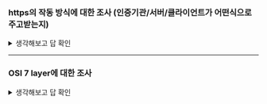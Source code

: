 ### https의 작동 방식에 대한 조사 (인증기관/서버/클라이언트가 어떤식으로 주고받는지)
<details>
<summary>생각해보고 답 확인</summary>

**HTTPS**

웹에서 정보를 보호하기 위한 가장 기본적인 기술

HTTPS가 어떤 보안 기술로 브라우저와 웹 서버 사이의 통신을 지킬 수 있는지 

# **HTTPS는 무엇인가?**

<p align="center">
<img src="https://github.com/Cee/Leetcode/assets/105201451/50e1cb7a-ab10-45e8-b558-949e3a608852" width="300" height="200"/>
   
HTTPS를 통한 암호화 통신 

웹은 안전한 통신을 위해 정보를 암호화합니다. 

**암호화**란 일반적인 평문을 알아볼 수 없도록 암호화하여 암호문으로 만드는 과정입니다. 

개인 정보가 담긴 평문을 **암호화**하고, 이렇게 만들어진 **암호문을 상대방에게 전달**하면, 상대방은 이를 다시 **복호화** 하여 원래의 **평문으로 열람**할 수 있습니다.

이와 같은 과정을 웹 브라우저와 웹 서버에 사용하는 대표적인 기술이 바로 HTTPS(Hypertext Transfer Protocol Secure)입니다. 인터넷 콘텐츠를 전달하는 TCP 프로토콜의 일종인 HTTP에 S(Secure) 기능을 더한 것

HTTPS의 원천 기술로는 **SSL(Secure Socket Layer)**과 **TLS(Transport Layer Security) 전송 기술**이 있습니다. 

단어에서 알 수 있듯이 안전한 계층(layer)을 웹 통신에 추가하는 방식

. 이 기술을 수행하기 위해 웹 서버에 설치하는 것이 **SSL/TLS 인증서**

# **SSL 인증서와 SSL 핸드셰이크에 탑재된 기술**

SSL 인증서 관련 프로세스에는 아래와 같은 보안 기술이 탑재되어 있습니다.

- 대칭키 암호화 방식
- 비대칭키 암호화 방식
- 통신 대상을 서로가 확인하는 신분 확인
- 믿을 수 있는 SSL 인증서를 위한 디지털 서명
- 디지털 서명을 해주는 인증 기관의 확인
- 공개키를 안전하게 전달하고 공유하기 위한 프로토콜
- 암호화된 메시지의 변조 여부를 확인하는 메시지 무결성 알고리즘

SSL에 사용된 보안 기술은 암호화, 인증, 서명, 공개키, 무결성 확인 등 매우 다양하기에 이것만 잘 이해하고 있어도, 웬만한 IT 보안 기술에 대한 기본은 이해할 수 있습니다. 이 중에서 대표적인 암호화 방식 두 개를 살펴보겠습니다.

<p align="center">
<img src="https://github.com/Cee/Leetcode/assets/105201451/6134a540-cc71-4aa0-bd60-618b9931c9ba" width="300" height="200"/>

### **1) 대칭키 암호화 방식**

대칭키 암호화 방식이란 **하나의 암호화키(key)**로 평문을 암호화하고, 다시 암호문을 원해의 평문으로 복호화할 때 사용하는 방식입니다. 

키를 단 하나만 사용하는 간편함이 있지만, 키를 분실하거나 도난을 당한다면 내 암호문을 누군가가 복호화하여 볼 수 있다는 치명적인 **단점**이 있습니다.

### **2) 공개키 암호화 방식**

공개키 암호화 방식은 **공개키, 개인키** 이렇게 두 개의 키를 한 쌍(키페어: key pair)으로 각각 암호화/복호화에 사용합니다. 

일반적으로 **공개키**로 암호화한 것을 **개인키**로 복호화합니다. 개인키를 먼저 만들고, 여기서 공개키를 파생하여 한 쌍의 키를 만들기 때문에 키페어라고 부릅니다. 만약 같은 쌍이 아닌 다른 키를 사용하려 한다면 암호화/복호화가 불가능합니다.

공개키 방식은 대칭키 방식에 비해 안전하지만, 계산 과정이 복잡하고 연산 도중 컴퓨터의 자원이 많이 사용합니다. 그래서 실제 IT 시스템에서는 공개키 방식과 대칭키 방식을 적절히 혼합하여 사용합니다.

# **SSL 핸드셰이크 과정**

<p align="center">
<img src="https://github.com/Cee/Leetcode/assets/105201451/43b9b3eb-c4df-48c5-960f-3efb758689fa" width="300" height="200"/>

핸드셰이크(handshake)란 악수를 의미하는데요. 브라우저와 웹 서버가 서로 암호화 통신을 시작할 수 있도록 신분을 확인하고, 필요한 정보를 클라이언트와 서버가 주거니 받거니 하는 과정이 악수와 비슷하여 붙여진 이름입니다. 각 단계의 과정을 순서대로 알아보겠습니다.

### **클라이언트: ① 클라이언트에 해당하는 브라우저가 먼저 웹 서버에 접속합니다. (Client Hello)**

웹 사이트 접속에 HTTPS를 사용하는 브라우저는 다음 정보를 Client Hello 단계에서 보냅니다.

- 브라우저가 사용하는 SSL 혹은 TLS 버전 정보
- 브라우저가 지원하는 암호화 방식 모음(cipher suite)
- 브라우저가 순간적으로 생성한 임의의 난수(숫자)
- 만약 이전에 SSL 핸드 셰이크가 완료된 상태라면, 그때 생성된 세션 아이디(Session ID)
- 기타 정보

cipher suite는보안의 궁극적 목표를 달성하기 위해 사용하는 방식을 패키지의 형태로 묶어 놓은 것을 의미합니다. 여기서 보안의 목표는 다음과 같습니다.

- 안전한 키 교환
- 전달 대상 인증
- 암호화 알고리즘
- 메시지 무결성 확인 알고리즘

### **서버: ② 웹 서버는 ①번에 응답하면서 아래 정보를 클라이언트에 제공합니다. (Server Hello)**

- 브라우저의 암호화 방식 정보 중에서 서버가 지원하고 선택한 암호화 방식(cipher suite)
- SSL 인증서 - CA의 비밀키로 암호화되어 발급된 상태입니다. / **서버의 공개키를 담고 있다.**
- 서버가 순간적으로 생성한 임의의 난수(숫자)
- 클라이언트 인증서 요청(선택사항)

### **클라이언트: ③ 브라우저는 서버의 SSL 인증서가 올바른지 확인합니다.**

대부분 **브라우저**에는 공신력 있는 **CA들의 정보와 CA가 만든 공개키가 이미 설치**되어 있습니다. 

서버가 보낸 SSL 인증서가 정말 CA가 만든 것인지를 확인하기 위해, 

내장된 CA 공개키로 암호화된 인증서를 복호화합니다. 정상적으로 복호화되었다면 CA가 발급한 것이 증명되는 셈입니다. 

### **클라이언트: ④ 브라우저는 자신이 생성한 난수와 서버의 난수를 사용하여 premaster secret을 만듭니다.**

웹 서버 인증서에 딸려 온 웹 사이트의 **공개키**로 이것(premaster sercret)을 암호화하여 서버로 전송합니다.

### **서버: ⑤ 서버는 사이트의 비밀키로, 브라우저가 보낸 premaster secret 값을 복호화합니다.**

복호화한 값을 master secret 값으로 저장합니다. 이것을 사용하여 방금 브라우저와 만들어진 연결에 고유한 값을 부여하기 위한 **세션키를 생성**합니다.

 **세션키**는 대칭키 암호화에 사용할 키입니다. 이것으로 브라우저와 서버 사이에 주고받는 데이터를 암호화하고 복호화합니다.

### **서버/클라이언트: ⑥ SSL 핸드셰이크를 종료하고 HTTPS 통신을 시작합니다.**

브라우저와 서버는 SSL 핸드셰이크가 정상적으로 완료되었습니다. 이제는 웹상에서 데이터를 세션키를 사용해 암호화/복호화하며, HTTPS 프로토콜을 통해 주고받을 수 있습니다. 

HTTPS 통신이 완료되는 시점에서 서로에게 공유된 세션키를 폐기합니다. 만약 세션이 여전히 유지되고 있다면 브라우저는 SSL 핸드셰이크 요청이 아닌 세션 ID만 서버에게 알려주면 됩니다. 이 부분은 ①에서 언급했습니다.

SSL 핸드셰이크 과정은 구현체마다 조금씩 다른 옵션을 가지고 있지만, 대부분의 원리는 위의 내용에서 크게 벗어나지 않습니다. 

**SSL 인증서**에는 **대칭키 방식**과 **공개키 방식** 두 개 모두 사용하며, 모든 웹 콘텐츠의 전달을 공개키 방식으로 한다면 웹 서버와 브라우저에 많은 부담이 됩니다. 

그래서 SSL 핸드셰이크 단계까지는 공개키 방식, 그 이후의 HTTPS 통신은 대칭키 방식을 사용합니다.

# **HTTPS를 적용하면 100% 안전할까?**

HTTPS는 웹에서 보안을 적용하기 위한 가장 기본적인 단계이고, 이것으로 모든 보안성이 완벽하게 지켜졌다고 할 순 없습니다. 예를 들면, 웹 서버가 해커의 다양한 공격에 의해 루트 권한을 탈취당했다면, 모든 기밀 데이터를 열람할 수 있는 권한이 넘어갈 수도 있습니다. 또한 **HTTPS는 전달 구간에 대한 보안 기술**인데, 전달 구간 중간에 해커가 중간자 공격을 수행할 수 있는 취약점이 있다면 HTTPS는 유지되지만 전달하는 내용은 고스란히 노출되기 때문입니다.

따라서 인스턴트 메시징 서비스와 같이 개인 간 혹은 그룹 간 대화, 민감한 개인 정보 등의 전달에서는 HTTPS를 적용하면서도, **종단 간 암호화 기술을 추가로 적용**하여 HTTPS가 무력화되어도 노출된 데이터는 암호화를 유지해, 외부로 노출되지 않도록 하는 방법이 일반적으로 쓰입니다.

</details>

-----
### OSI 7 layer에 대한 조사
<details>
<summary>생각해보고 답 확인</summary>

# **OSI 7 Layer**

`OSI 7계층` 이란 네트워크 통신을 수행할 때, 처리되어야 할 작업을 순차적으로 7단계로 처리 하는 과정을 의미합니다.

계층을 나누어 처리함으로써, 필요한 작업들은 독립적인 모듈로 처리 됩니다. 이는 디버깅이 용이하고 모듈간 교체 및 확장등이 자유롭다는 장점이 존재합니다.

`OSI 1~3 계층`은 **하드웨어 영역**으로써, 각 층마다 매칭되는 하드웨어 장치가 존재합니다. 따라서, 해당 계층의 역할들은 **하드웨어가 실질적으로 수행하는 역할** 입니다.

`OSI 4~7 계층`은 **소프트웨어 영역**이며, `4~6 계층`은 **OS**가 `7계층`은 우리가 사용하는 **프로그램**이 해당 계층의 역할을 수행합니다.

다음 이미지는 OSI 7계층 구성도 입니다.

<p align="center">
<img src="https://github.com/Cee/Leetcode/assets/105201451/eb6a2f75-943c-4099-b6b6-d0dd30c8ca85" width="300" height="200"/>

---

# **Physical Layer**

네트워크 통신은 서로 멀리 떨어져 있는 지점끼리 데이터를 주고 받을 수 있습니다. 데이터 통신은 아날로그 신호(주파수)로 최초 전달 되고 디지털 데이터로 변환되어 해석하는것을 의미합니다.

`물리 계층(Physical Layer)`은 이러한 아날로그 신호(주파수)를 디지털 신호로 변경해주는 역할을 수행합니다.

`물리 계층`의 역할은 여러 하드웨어의 조합으로 수행됩니다. 아날로그 신호를 디지털 테이터로 변환하는 주된 역할은 **NIC(Network Interface Controller)**란 하드웨어가 수행합니다. 흔히 **네트워크 카드**, **랜 카드**로 불립니다.

# **Data-Link Layer**

네트워크 통신은 여러 프로그램이 동시적, 지속적으로 수행 할 수 있습니다. 이때, 컴퓨터는 들어온 데이터를 식별하기 위한 라벨링 작업이 필요합니다. 이러한 행위를 **프레임화** 라고 부릅니다.

`데이터 링크 계층(Data-Link Layer)`은 **프레임화**를 진행하고, 만들어진 **프레임**을 상위 계층 또는 하위 계층에 전달 합니다.

결론적으로, 해당 계층은 두가지 역할로 정리할 수 있습니다.

- **프레임화** (데이터 라벨링)
- **흐름제어** (상위 계층 또는 하위 계층으로 프레임 전달)
    
    > 3계층, 1계층도 하드웨어 영역이므로 인접한 네트워크 장비에 데이터를 전송하는것을 의미합니다.
    > 

해당 계층의 역할을 수행하는 대표적인 하드웨어는 위에서 언급한 **NIC** 입니다. 해당 계층의 역할을 전문적으로 수행하는 **브릿지**, **스위치** 같은 장비들도 존재합니다.

# **Network Layer**

`물리 계층`의 아날로그 신호는 거리가 먼 지점까지 전달되지 않습니다.

신호를 세게 하는 **리피터**라는 장비를 사용 할 수 있지만, 이는 특정 지점에 전달 하기 보다 무분별하게 전파하기 때문에 효율이 떨어 집니다.

이를 해결하기 위해 사용되는 장비는 바로 **라우터** 입니다. 무분별하게 전파하는 **리피터**와는 다르게 **라우터**는 내장된 **라우팅 알고리즘**을 통해 전달 할 수 있는 가장 가까운 **라우터** 까지의 경로를 결정하고 이를 테이블로 저장합니다. 해당 행위를 **라우팅** 이라 표현 합니다.

경로가 결정되면 전달해야할 데이터를 다음 라우터에게 맡깁니다. N개의 라우터가 지속적으로 정보를 전달을 하면서 최종 목적지 까지 전달하는 방법을 **포워딩** 이라 표현 합니다.

이때, 정보를 전달 받은 라우터는 본인이 최종 목적지 인지 여부와 응답 데이터를 다시 출발지 라우터로 보내기 위한 데이터가 필요합니다. 즉 전달해야 하는 데이터는 출발지 정보, 목적지 정보가 부가적으로 필요 하며 해당 정보는 **IP** 라는 정보로 처리합니다. 전달 데이터에 **IP** 정보를 붙인 데이터를 **패킷** 이라 부릅니다.

정리하자면 해당 계층은 3가지 역할을 수행합니다.

- 2계층에서 넘어온 데이터를 **패킷**으로 만들거나, 수신된 **패킷** 데이터를 해석합니다.
- 다음 라우터의 경로를 찾기 위한 **라우팅**을 진행합니다.
- **패킷** 전달의 역할을 다음 **라우터**에게 위임하는 **포워딩**을 진행합니다.

해당 계층에 대표적인 하드웨어는 위에서 언급했던 **라우터** 이며 우리가 집에서 흔히 사용하는 **공유기**도 **라우터**의 역할을 어느정도 수행 합니다.

# **Transport Layer**

데이터 통신은 여러 프로그램이 동시에 지속적으로 수행되고 있습니다.

그렇기에 특정 데이터가 어떤 프로그램과 관련이 있는지 식별할 수 있어야 합니다.

식별하기 위해 **포트번호** 라는 데이터가 사용됩니다.

`전송 계층(Transport Layer)`은 하위 계층에 데이터를 전달 할때 데이터에 **포트번호**를 붙이며, 하위 계층으로 부터 데이터를 전달 받을 때도 **포트번호** 를 통해 데이터를 식별합니다.

또한 **데이터 통신 프로토콜에 따른 알고리즘이 수행**됩니다. 대표적인 예로 **TCP**, **UDP** 프로토콜이 존재합니다.

**TCP** 통신이 제공하는 **연결지향**, **흐름제어**, **오류검출 및 회복** 등이 해당 계층에서 수행됩니다.

해당 계층의 역할은 운영체제 커널에 소프트웨어적으로 구현되어 있습니다.

정리하자면 해당 계층은 크게 2가지 역할을 수행합니다.

- **포트번호**를 통한 데이터 식별 작업.
- 데이터 통신 프로토콜에 따른 알고리즘 수행.

# **Session Layer**

> Warning!
> 

`세션 계층(Session Layer)`의 주된 목표는 각 프로그램의 **네트워크 통신 상태 관리**와 **동기화** 입니다.

**상태 관리**는 데이터 통신 프로토콜 알고리즘이 가지는 특성들을 수행하기 위해 필요한 처리를 의미합니다. 예를들어 TCP 프로토콜은 연결 수립, 종료와 같은 상태 등을 처리합니다.

**동기화**란 `전송 계층`에서 올라온 또는 `응용 계층` 에서 내려온 데이터를 안정적으로 상위 또는 하위 계층으로 전달하는 역할을 수행합니다. 데이터가 성공적으로 전달된 지점까지 내부적으로 마킹해두며, 데이터 전달에 문제가 발생하면 마킹한 지점부터 오류지점까지 데이터 복구 절차가 수행됩니다.

해당 계층 역할도 운영체제가 수행합니다.

# **Presentation Layer**

`표현 계층(Presentation Layer)`은 하위 계층이 전달한 데이터를 어플리케이션이 해석 할 수 있도록 데이터를 **디코딩** 하거나, 데이터 전달을 효율적으로 수행하기 위해 데이터를 **인코딩** 한 뒤 하위 계층으로 전달합니다.

다음은 표현 계층이 수행하는 대표적인 예시 입니다.

- SSL 프로토콜에서 처리되는 **암, 복호화 처리**
- 데이터 **압축**및 **해제** 처리
- 데이터 포맷(UTF-8 과 같은)에 따른 **인코딩**, **디코딩** 처리

해당 계층 역할 역시 운영체제가 수행합니다.

# **Application Layer**

`응용 계층(Application Layer)`은 요구사항을 처리하기 위해 네트워크 통신을 이용한 데이터의 송-수신이 발생하는 가장 마지막 영역 입니다.

운영체제는 `전송 계층`에서 제공하는 API를 활용하여 네트워크 통신을 가능토록 API를 제공하는데, 이를 **소켓 API**라 부릅니다.

해당 계층은 **소켓 프로그래밍**을 통해 데이터를 **송신 및 수신**을 수행합니다.

재밌는 특징은 각 프로그램이 개별적으로 데이터 규격을 만들어 통신 할 수 있습니다. 데이터의 인코딩 및 디코딩을 각 프로그램이 자체적으로 수행할 수 있기 때문입니다.

프로그램이 대표적으로 사용하는 데이터 규격은 **HTTP 프로토콜** 방식이 있으며 작은 단위로는 **JSON**, **XML**과 같은 데이터 규격도 존재합니다.

해당 계층의 역할은 개발된 프로그램이 수행합니다.

# **TCP/IP 모델의 등장**

독립적인 모듈을 구성하는것은 정답이 존재하지 않습니다. 나뉘어진 모듈이 서로 심하게 의존하는 경우 모듈의 **결합도**가 높다고 하며, 모듈이 너무 작은 단위로 구성 된 경우 **응집도**가 떨어진다고 합니다. 이러한 특징들은 소프트웨어적 가치를 하락시키는 요인입니다.

`OSI 7계층`은 대표적인 네트워크 통신 규격으로 사용 되고 있지만, `OSI 7계층`역시 결합도가 높고, 응집도가 낮은 모듈들이 존재합니다.

그 대상 계층들은 `응용 계층`, `표현 계층`, `세션 계층` 입니다. 따라서 현대적인 네트워크 통신 규격인 `TCP/IP 모델` 은 다음과 같이 정의 되었습니다.

<p align="center">
<img src="https://github.com/Cee/Leetcode/assets/105201451/4113345f-27c5-4eaa-98d8-9babd13cf67d" width="300" height="200"/>

`TCP/IP 모델`의 `네트워크 엑세스 계층`은 `데이터 링크 계층` + `물리 계층` 으로 나누어서 표현하기도 합니다.

반면에 `응용 계층`, `표현 계층`, `세션 계층` 들은 `응용 계층` 하나로 통합 되었습니다.

---

`TCP/IP 모델`의 각 계층 역할도 `OSI 7계층`의 역할과 동일합니다.

몇몇 모듈이 독립적으로 수행되던 역할이 하나의 모듈이 통합 수행 한다고 이해


</details>

